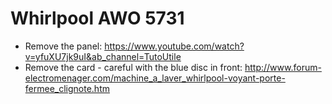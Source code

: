 # Whirlpool AWO 5731

* Remove  the panel: https://www.youtube.com/watch?v=yfuXU7jk9uI&ab_channel=TutoUtile
* Remove the card - careful with the blue disc in front: http://www.forum-electromenager.com/machine_a_laver_whirlpool-voyant-porte-fermee_clignote.htm